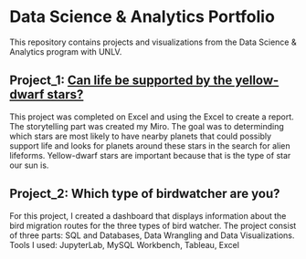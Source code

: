 # Data Science & Analytics Portfolio
This repository contains projects and visualizations from the Data Science & Analytics program with UNLV. 


## Project_1: [Can life be supported by the yellow-dwarf stars?](https://github.com/darleneho/data-analytics-portfolio/pull/1#issue-1596349089)
This project was completed on Excel and using the Excel to create a report. The storytelling part was created my Miro. 
The goal was to determinding which stars are most likely to have nearby planets that could possibly support life and looks for planets around these stars in the search for alien lifeforms. Yellow-dwarf stars are important because that is the type of star our sun is. 

## Project_2: Which type of birdwatcher are you?
For this project, I created a dashboard that displays information about the bird migration routes for the three types of bird
watcher. The project consist of three parts: SQL and Databases, Data Wrangling and Data Visualizations. Tools I used: JupyterLab,
MySQL Workbench, Tableau, Excel
